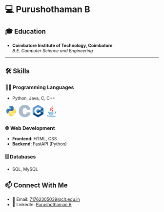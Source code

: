 # 💻 Purushothaman B

## 🎓 Education

- **Coimbatore Institute of Technology, Coimbatore**  
  *B.E. Computer Science and Engineering*  
---

## 🛠️ Skills

### 👨‍💻 Programming Languages
- Python, Java, C, C++
<p align="left">
 <img src="https://raw.githubusercontent.com/devicons/devicon/master/icons/python/python-original.svg" alt="python" width="40" height="40"/>
<img src="https://raw.githubusercontent.com/devicons/devicon/master/icons/c/c-original.svg" alt="c" width="40" height="40"/> 
<img src="https://raw.githubusercontent.com/devicons/devicon/master/icons/cplusplus/cplusplus-original.svg" alt="cplusplus" width="40" height="40"/>
<img src="https://raw.githubusercontent.com/devicons/devicon/master/icons/java/java-original.svg" alt="java" width="40" height="40"/>

### 🌐 Web Development
- **Frontend**: HTML, CSS  
- **Backend**: FastAPI (Python)

### 🗄️ Databases
- SQL, MySQL

## 📫 Connect With Me

- 📧 Email: [71762305039@cit.edu.in](mailto:71762305039@cit.edu.in)  
- 🔗 LinkedIn: [Purushothaman B](https://www.linkedin.com/in/purushothaman007/)  


